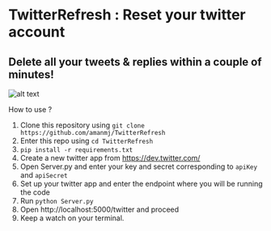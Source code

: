 # TwitterRefresh : Reset your twitter account

## Delete all your tweets & replies within a couple of minutes!

![alt text](https://github.com/amanmj/TwitterRefresh/blob/master/GIF/myGif.gif "Sample Demo")

How to use ?

1. Clone this repository using ```git clone https://github.com/amanmj/TwitterRefresh ```
2. Enter this repo using ```cd TwitterRefresh```
3. ```pip install -r requirements.txt```
4. Create a new twitter app from https://dev.twitter.com/
5. Open Server.py and enter your key and secret corresponding to ```apiKey``` and ```apiSecret```
6. Set up your twitter app and enter the endpoint where you will be running the code
7. Run ```python Server.py```
8. Open http://localhost:5000/twitter and proceed
9. Keep a watch on your terminal.
